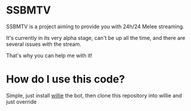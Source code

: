 # SSBMTV

SSBMTV is a project aiming to provide you with 24h/24 Melee streaming.

It's currently in its very alpha stage, can't be up all the time, and there are several issues with the stream.

That's why you can help me with it!

# How do I use this code?

Simple, just install [willie](https://github.com/embolalia/willie) the bot, then clone this repository into willie and just override
